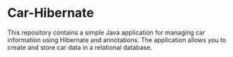 # Car-Hibernate
This repository contains a simple Java application for managing car information using Hibernate and annotations. The application allows you to create and store car data in a relational database.
